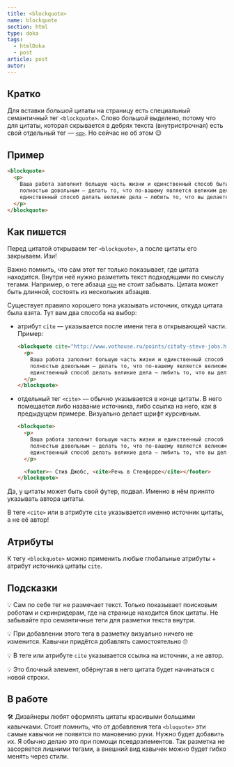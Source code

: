```yaml
---
title: <blockquote>
name: blockquote
section: html
type: doka
tags:
  - htmlDoka
  - post
article: post
autor:
---
```


## Кратко

Для вставки _большой_ цитаты на страницу есть специальный семантичный тег `<blockquote>`. Слово _большой_ выделено, потому что для цитаты, которая скрывается в дебрях текста (внутристрочная) есть свой отдельный тег — [`<q>`](../q). Но сейчас не об этом 😉

## Пример

```html
<blockquote>
  <p>
    Ваша работа заполнит большую часть жизни и единственный способ быть
    полностью довольным – делать то, что по-вашему является великим делом. И
    единственный способ делать великие дела – любить то, что вы делаете.
  </p>
</blockquote>
```

## Как пишется

Перед цитатой открываем тег `<blockquote>`, а после цитаты его закрываем. Изи!

Важно помнить, что сам этот тег только показывает, где цитата находится. Внутри неё нужно разметить текст подходящими по смыслу тегами. Например, о теге абзаца [`<p>`](../p) не стоит забывать. Цитата может быть длинной, состоять из нескольких абзацев.

Существует правило хорошего тона указывать источник, откуда цитата была взята. Тут вам два способа на выбор:

- атрибут `cite` — указывается после имени тега в открывающей части. Пример:

  ```html
  <blockquote cite="http://www.vothouse.ru/points/citaty-steve-jobs.html">
    <p>
      Ваша работа заполнит большую часть жизни и единственный способ быть
      полностью довольным – делать то, что по-вашему является великим делом. И
      единственный способ делать великие дела – любить то, что вы делаете.
    </p>
  </blockquote>
  ```

- отдельный тег `<cite>` — обычно указывается в конце цитаты. В него помещается либо название источника, либо ссылка на него, как в предыдущем примере. Визуально делает шрифт курсивным.

  ```html
  <blockquote>
    <p>
      Ваша работа заполнит большую часть жизни и единственный способ быть
      полностью довольным – делать то, что по-вашему является великим делом. И
      единственный способ делать великие дела – любить то, что вы делаете.
    </p>

    <footer>— Стив Джобс, <cite>Речь в Стенфорде</cite></footer>
  </blockquote>
  ```

Да, у цитаты может быть свой футер, подвал. Именно в нём принято указывать автора цитаты.

В теге `<cite>` или в атрибуте `cite` указывается именно источник цитаты, а не её автор!

## Атрибуты

К тегу `<blockquote>` можно применить любые глобальные атрибуты + атрибут источника цитаты `cite`.

## Подсказки

💡 Сам по себе тег не размечает текст. Только показывает поисковым роботам и скринридерам, где на странице находится блок цитаты. Не забывайте про семантичные теги для разметки текста внутри.

💡 При добавлении этого тега в разметку визуально ничего не изменится. Кавычки придётся добавлять самостоятельно 🙄

💡 В теге или атрибуте `cite` указывается ссылка на источник, а не автор.

💡 Это блочный элемент, обёрнутая в него цитата будет начинаться с новой строки.

## В работе

🛠 Дизайнеры любят оформлять цитаты красивыми большими кавычками. Стоит помнить, что от добавления тега `<bloquote>` эти самые кавычки не появятся по мановению руки. Нужно будет добавить их. Я обычно делаю это при помощи псевдоэлементов. Так разметка не засоряется лишними тегами, а внешний вид кавычек можно будет гибко менять через стили.
